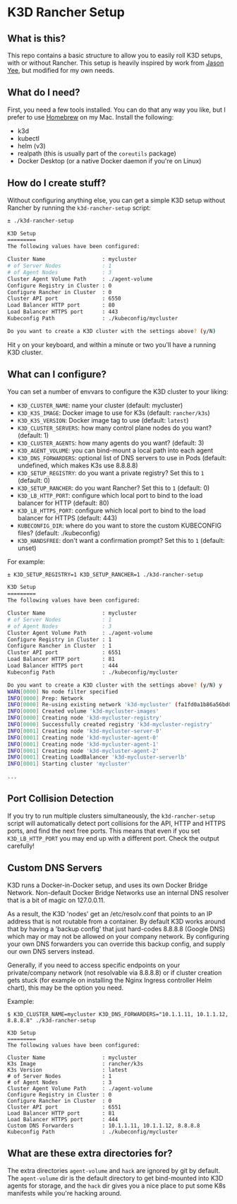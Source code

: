 # K3D Rancher Setup

## What is this?
This repo contains a basic structure to allow you to easily roll K3D setups, with or without Rancher. This setup is heavily inspired by work from [Jason Yee](https://github.com/jwsy), but modified for my own needs.

## What do I need?
First, you need a few tools installed. You can do that any way you like, but I prefer to use [Homebrew](https://brew.sh) on my Mac. Install the following:

- k3d
- kubectl
- helm (v3)
- realpath (this is usually part of the `coreutils` package)
- Docker Desktop (or a native Docker daemon if you're on Linux)

## How do I create stuff?
Without configuring anything else, you can get a simple K3D setup without Rancher by running the `k3d-rancher-setup` script: 

```bash
± ./k3d-rancher-setup

K3D Setup
=========
The following values have been configured:

Cluster Name                  : mycluster
# of Server Nodes             : 1
# of Agent Nodes              : 3
Cluster Agent Volume Path     : ./agent-volume
Configure Registry in Cluster : 0
Configure Rancher in Cluster  : 0
Cluster API port              : 6550
Load Balancer HTTP port       : 80
Load Balancer HTTPS port      : 443
Kubeconfig Path               : ./kubeconfig/mycluster

Do you want to create a K3D cluster with the settings above? (y/N)
```

Hit `y` on your keyboard, and within a minute or two you'll have a running K3D cluster.

## What can I configure?
You can set a number of envvars to configure the K3D cluster to your liking:

- `K3D_CLUSTER_NAME`: name your cluster (default: mycluster)
- `K3D_K3S_IMAGE`: Docker image to use for K3s (default: `rancher/k3s`)
- `K3D_K3S_VERSION`: Docker image tag to use (default: `latest`)
- `K3D_CLUSTER_SERVERS`: how many control plane nodes do you want? (default: 1)
- `K3D_CLUSTER_AGENTS`: how many agents do you want? (default: 3)
- `K3D_AGENT_VOLUME`: you can bind-mount a local path into each agent
- `K3D_DNS_FORWARDERS`: optional list of DNS servers to use in Pods (default: undefined, which makes K3s use 8.8.8.8)
- `K3D_SETUP_REGISTRY`: do you want a private registry? Set this to `1` (default: 0)
- `K3D_SETUP_RANCHER`: do you want Rancher? Set this to `1` (default: 0)
- `K3D_LB_HTTP_PORT`: configure which local port to bind to the load balancer for HTTP (default: 80)
- `K3D_LB_HTTPS_PORT`: configure which local port to bind to the load balancer for HTTPS (default: 443)
- `KUBECONFIG_DIR`: where do you want to store the custom KUBECONFIG files? (default: ./kubeconfig)
- `K3D_HANDSFREE`: don't want a confirmation prompt? Set this to `1` (default: unset)

For example:

```bash
± K3D_SETUP_REGISTRY=1 K3D_SETUP_RANCHER=1 ./k3d-rancher-setup

K3D Setup
=========
The following values have been configured:

Cluster Name                  : mycluster
# of Server Nodes             : 1
# of Agent Nodes              : 3
Cluster Agent Volume Path     : ./agent-volume
Configure Registry in Cluster : 1
Configure Rancher in Cluster  : 1
Cluster API port              : 6551
Load Balancer HTTP port       : 81
Load Balancer HTTPS port      : 444
Kubeconfig Path               : ./kubeconfig/mycluster

Do you want to create a K3D cluster with the settings above? (y/N) y
WARN[0000] No node filter specified
INFO[0000] Prep: Network
INFO[0000] Re-using existing network 'k3d-mycluster' (fa1fd0a1b86a56bd0ebf02a523356fb142ca665294752c2e41c83df4a895853e)
INFO[0000] Created volume 'k3d-mycluster-images'
INFO[0000] Creating node 'k3d-mycluster-registry'
INFO[0000] Successfully created registry 'k3d-mycluster-registry'
INFO[0001] Creating node 'k3d-mycluster-server-0'
INFO[0001] Creating node 'k3d-mycluster-agent-0'
INFO[0001] Creating node 'k3d-mycluster-agent-1'
INFO[0001] Creating node 'k3d-mycluster-agent-2'
INFO[0001] Creating LoadBalancer 'k3d-mycluster-serverlb'
INFO[0001] Starting cluster 'mycluster'

...
```

## Port Collision Detection
If you try to run multiple clusters simultaneously, the `k3d-rancher-setup` script will automatically detect port collisions for the API, HTTP and HTTPS ports, and find the next free ports. This means that even if you set `K3D_LB_HTTP_PORT` you may end up with a different port. Check the output carefully!

## Custom DNS Servers
K3D runs a Docker-in-Docker setup, and uses its own Docker Bridge Network. Non-default Docker Bridge Networks use an internal DNS resolver that is a bit of magic on 127.0.0.11.

As a result, the K3D 'nodes' get an /etc/resolv.conf that points to an IP address that is not routable from a container. By default K3D works around that by having a 'backup config' that just hard-codes 8.8.8.8 (Google DNS) which may or may not be allowed on your company network. By configuring your own DNS forwarders you can override this backup config, and supply our own DNS servers instead.

Generally, if you need to access specific endpoints on your private/company network (not resolvable via 8.8.8.8) or if cluster creation gets stuck (for example on installing the Nginx Ingress controller Helm chart), this may be the option you need.

Example:
```
$ K3D_CLUSTER_NAME=mycluster K3D_DNS_FORWARDERS="10.1.1.11, 10.1.1.12, 8.8.8.8" ./k3d-rancher-setup

K3D Setup
=========
The following values have been configured:

Cluster Name                  : mycluster
K3s Image                     : rancher/k3s
K3s Version                   : latest
# of Server Nodes             : 1
# of Agent Nodes              : 3
Cluster Agent Volume Path     : ./agent-volume
Configure Registry in Cluster : 0
Configure Rancher in Cluster  : 0
Cluster API port              : 6551
Load Balancer HTTP port       : 81
Load Balancer HTTPS port      : 444
Custom DNS Forwarders         : 10.1.1.11, 10.1.1.12, 8.8.8.8
Kubeconfig Path               : ./kubeconfig/mycluster
```

## What are these extra directories for?
The extra directories `agent-volume` and `hack` are ignored by git by default. The `agent-volume` dir is the default directory to get bind-mounted into K3D agents for storage, and the `hack` dir gives you a nice place to put some K8s manifests while you're hacking around.

